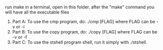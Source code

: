 run make in a terminal, open in this folder. after the "make" command you will have all the executable files
1. Part A:
To use the cmp program, do: ./cmp <file1> <file2> [FLAG]
where FLAG can be -v or -i
2. Part B:
To use the copy program, do: ./copy <file1> <file2> [FLAG]
where FLAG can be -v or -f
3. Part C:
To use the stshell program shell, run it simply with ./stshell.
